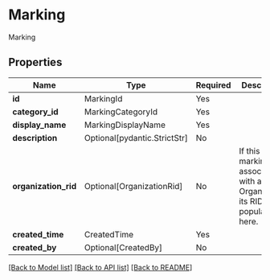 # Marking

Marking

## Properties
| Name | Type | Required | Description |
| ------------ | ------------- | ------------- | ------------- |
**id** | MarkingId | Yes |  |
**category_id** | MarkingCategoryId | Yes |  |
**display_name** | MarkingDisplayName | Yes |  |
**description** | Optional[pydantic.StrictStr] | No |  |
**organization_rid** | Optional[OrganizationRid] | No | If this marking is associated with an Organization, its RID will be populated here.  |
**created_time** | CreatedTime | Yes |  |
**created_by** | Optional[CreatedBy] | No |  |


[[Back to Model list]](../../../../README.md#models-v2-link) [[Back to API list]](../../../../README.md#apis-v2-link) [[Back to README]](../../../../README.md)
